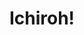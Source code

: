 --- 
title: "Ichiroh!"
publishdate: "2019-5-10T16:48:46+02:00"
src: "https://365manga.net/manga/ichiroh"
image: "https://data.365manga.net/images/thumbnails/19383-ichiroh.jpg"
description: "From Yen Press: Excited for the bright futures ahead of them, soon-to-be-high school grads Nanako Konishi and her friends Akane and Shino take a college entrance exam. However, only one of them manages to pass! With their failing grades, Nanako and Akane are forced to enroll in a prep school. The two friends begin a new life in a dorm near the prep school, but they find the road to…"
---